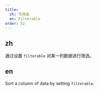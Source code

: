 ```yaml
---
title:
  zh: 可筛选
  en: Filterable
order: 52
---
```


## zh

通过设置 `filterable` 对某一列数据进行筛选。

## en

Sort a column of data by setting `filterable`.
